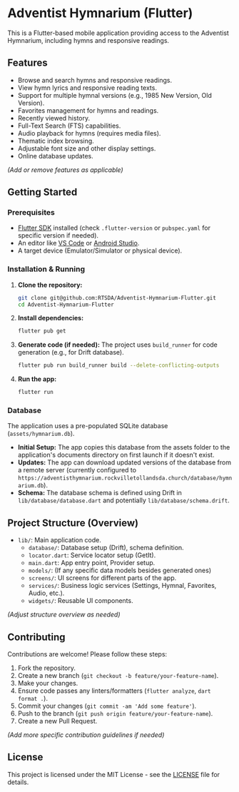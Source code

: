 # Adventist Hymnarium (Flutter)

This is a Flutter-based mobile application providing access to the Adventist Hymnarium, including hymns and responsive readings.

## Features

*   Browse and search hymns and responsive readings.
*   View hymn lyrics and responsive reading texts.
*   Support for multiple hymnal versions (e.g., 1985 New Version, Old Version).
*   Favorites management for hymns and readings.
*   Recently viewed history.
*   Full-Text Search (FTS) capabilities.
*   Audio playback for hymns (requires media files).
*   Thematic index browsing.
*   Adjustable font size and other display settings.
*   Online database updates.

*(Add or remove features as applicable)*

## Getting Started

### Prerequisites

*   [Flutter SDK](https://flutter.dev/docs/get-started/install) installed (check `.flutter-version` or `pubspec.yaml` for specific version if needed).
*   An editor like [VS Code](https://code.visualstudio.com/) or [Android Studio](https://developer.android.com/studio).
*   A target device (Emulator/Simulator or physical device).

### Installation & Running

1.  **Clone the repository:**
    ```bash
    git clone git@github.com:RTSDA/Adventist-Hymnarium-Flutter.git
    cd Adventist-Hymnarium-Flutter
    ```

2.  **Install dependencies:**
    ```bash
    flutter pub get
    ```

3.  **Generate code (if needed):**
    The project uses `build_runner` for code generation (e.g., for Drift database).
    ```bash
    flutter pub run build_runner build --delete-conflicting-outputs
    ```

4.  **Run the app:**
    ```bash
    flutter run
    ```

### Database

The application uses a pre-populated SQLite database (`assets/hymnarium.db`).

*   **Initial Setup:** The app copies this database from the assets folder to the application's documents directory on first launch if it doesn't exist.
*   **Updates:** The app can download updated versions of the database from a remote server (currently configured to `https://adventisthymnarium.rockvilletollandsda.church/database/hymnarium.db`).
*   **Schema:** The database schema is defined using Drift in `lib/database/database.dart` and potentially `lib/database/schema.drift`.

## Project Structure (Overview)

*   `lib/`: Main application code.
    *   `database/`: Database setup (Drift), schema definition.
    *   `locator.dart`: Service locator setup (GetIt).
    *   `main.dart`: App entry point, Provider setup.
    *   `models/`: (If any specific data models besides generated ones)
    *   `screens/`: UI screens for different parts of the app.
    *   `services/`: Business logic services (Settings, Hymnal, Favorites, Audio, etc.).
    *   `widgets/`: Reusable UI components.

*(Adjust structure overview as needed)*

## Contributing

Contributions are welcome! Please follow these steps:

1.  Fork the repository.
2.  Create a new branch (`git checkout -b feature/your-feature-name`).
3.  Make your changes.
4.  Ensure code passes any linters/formatters (`flutter analyze`, `dart format .`).
5.  Commit your changes (`git commit -am 'Add some feature'`).
6.  Push to the branch (`git push origin feature/your-feature-name`).
7.  Create a new Pull Request.

*(Add more specific contribution guidelines if needed)*

## License

This project is licensed under the MIT License - see the [LICENSE](LICENSE) file for details.
